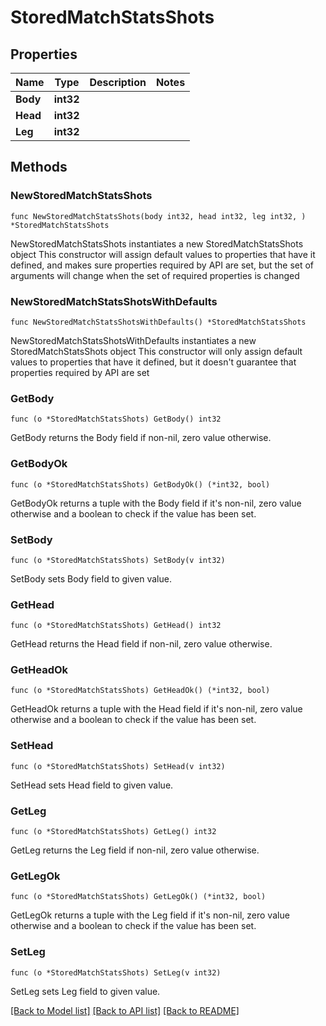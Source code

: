 # StoredMatchStatsShots

## Properties

Name | Type | Description | Notes
------------ | ------------- | ------------- | -------------
**Body** | **int32** |  | 
**Head** | **int32** |  | 
**Leg** | **int32** |  | 

## Methods

### NewStoredMatchStatsShots

`func NewStoredMatchStatsShots(body int32, head int32, leg int32, ) *StoredMatchStatsShots`

NewStoredMatchStatsShots instantiates a new StoredMatchStatsShots object
This constructor will assign default values to properties that have it defined,
and makes sure properties required by API are set, but the set of arguments
will change when the set of required properties is changed

### NewStoredMatchStatsShotsWithDefaults

`func NewStoredMatchStatsShotsWithDefaults() *StoredMatchStatsShots`

NewStoredMatchStatsShotsWithDefaults instantiates a new StoredMatchStatsShots object
This constructor will only assign default values to properties that have it defined,
but it doesn't guarantee that properties required by API are set

### GetBody

`func (o *StoredMatchStatsShots) GetBody() int32`

GetBody returns the Body field if non-nil, zero value otherwise.

### GetBodyOk

`func (o *StoredMatchStatsShots) GetBodyOk() (*int32, bool)`

GetBodyOk returns a tuple with the Body field if it's non-nil, zero value otherwise
and a boolean to check if the value has been set.

### SetBody

`func (o *StoredMatchStatsShots) SetBody(v int32)`

SetBody sets Body field to given value.


### GetHead

`func (o *StoredMatchStatsShots) GetHead() int32`

GetHead returns the Head field if non-nil, zero value otherwise.

### GetHeadOk

`func (o *StoredMatchStatsShots) GetHeadOk() (*int32, bool)`

GetHeadOk returns a tuple with the Head field if it's non-nil, zero value otherwise
and a boolean to check if the value has been set.

### SetHead

`func (o *StoredMatchStatsShots) SetHead(v int32)`

SetHead sets Head field to given value.


### GetLeg

`func (o *StoredMatchStatsShots) GetLeg() int32`

GetLeg returns the Leg field if non-nil, zero value otherwise.

### GetLegOk

`func (o *StoredMatchStatsShots) GetLegOk() (*int32, bool)`

GetLegOk returns a tuple with the Leg field if it's non-nil, zero value otherwise
and a boolean to check if the value has been set.

### SetLeg

`func (o *StoredMatchStatsShots) SetLeg(v int32)`

SetLeg sets Leg field to given value.



[[Back to Model list]](../README.md#documentation-for-models) [[Back to API list]](../README.md#documentation-for-api-endpoints) [[Back to README]](../README.md)


